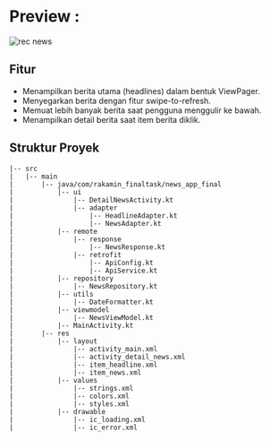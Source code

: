 <h1>Preview :</h1>
  
![rec news](https://github.com/pbi-rakamin/final-task-pbi-rakamin-android-mufidvaldes/assets/81525382/6857563a-0458-4f38-845f-ffd56a9c8d20)

<h2>Fitur</h2>
<ul>
  <li>Menampilkan berita utama (headlines) dalam bentuk ViewPager.</li>
  <li>Menyegarkan berita dengan fitur swipe-to-refresh.</li>
  <li>Memuat lebih banyak berita saat pengguna menggulir ke bawah.</li>
  <li>Menampilkan detail berita saat item berita diklik.</li>
</ul>
<h2>Struktur Proyek</h2>
    <pre><code>|-- src
|   |-- main
|       |-- java/com/rakamin_finaltask/news_app_final
|           |-- ui
|               |-- DetailNewsActivity.kt
|               |-- adapter
|                   |-- HeadlineAdapter.kt
|                   |-- NewsAdapter.kt
|           |-- remote
|               |-- response
|                   |-- NewsResponse.kt
|               |-- retrofit
|                   |-- ApiConfig.kt
|                   |-- ApiService.kt
|           |-- repository
|               |-- NewsRepository.kt
|           |-- utils
|               |-- DateFormatter.kt
|           |-- viewmodel
|               |-- NewsViewModel.kt
|           |-- MainActivity.kt
|       |-- res
|           |-- layout
|               |-- activity_main.xml
|               |-- activity_detail_news.xml
|               |-- item_headline.xml
|               |-- item_news.xml
|           |-- values
|               |-- strings.xml
|               |-- colors.xml
|               |-- styles.xml
|           |-- drawable
|               |-- ic_loading.xml
|               |-- ic_error.xml</code></pre>
